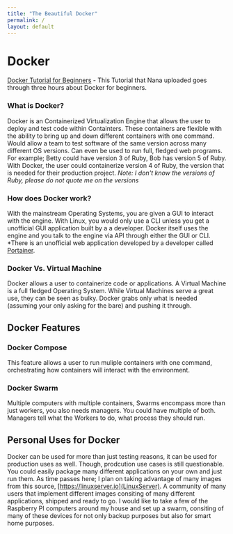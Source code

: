 ```yaml
---
title: "The Beautiful Docker"
permalink: /
layout: default
---
```


# Docker
[Docker Tutorial for Beginners](https://www.youtube.com/watch?v=3c-iBn73dDE&t=7510s) - This Tutorial that Nana uploaded goes through three hours about Docker for beginners.

### What is Docker?
Docker is an Containerized Virtualization Engine that allows the user to deploy and test code within Containters. These containers are flexible with the ability to bring up and down different containers with one command. Would allow a team to test software of the same version across many different OS versions. Can even be used to run full, fledged web programs. For example; Betty could have version 3 of Ruby, Bob has version 5 of Ruby. With Docker, the user could containerize version 4 of Ruby, the version that is needed for their production project. *Note: I don't know the versions of Ruby, please do not quote me on the versions*

### How does Docker work?
With the mainstream Operating Systems, you are given a GUI to interact with the engine. With Linux, you would only use a CLI unless you get a unofficial GUI application built by a a developer. Docker itself uses the engine and you talk to the engine via API through either the GUI or CLI. *There is an unofficial web application developed by a developer called [Portainer](https://portainer.io).

### Docker Vs. Virtual Machine
Docker allows a user to containerize code or applications. A Virtual Machine is a full fledged Operating System. While Virtual Machines serve a great use, they can be seen as bulky. Docker grabs only what is needed (assuming your only asking for the bare) and pushing it through.

## Docker Features

### Docker Compose
This feature allows a user to run muliple containers with one command, orchestrating how containers will interact with the environment. 

### Docker Swarm
Multiple computers with multiple containers, Swarms encompass more than just workers, you also needs managers. You could have multiple of both. Managers tell what the Workers to do, what process they should run.

## Personal Uses for Docker
Docker can be used for more than just testing reasons, it can be used for production uses as well. Though, prodcution use cases is still questionable. You could easily package many different applications on your own and just run them. As time passes here; I plan on taking advantage of many images from this source, [https://linuxserver.io](LinuxServer). A community of many users that implement different images consiting of many different applications,  shipped and ready to go. I would like to take a few of the Raspberry PI computers around my house and set up a swarm, consiting of many of these devices for not only backup purposes but also for smart home purposes.

